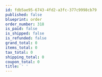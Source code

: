 ```yaml
---
id: fdb5ae95-6743-4fd2-a3fc-377c9998cb79
published: false
blueprint: order
order_number: 318
is_paid: false
is_shipped: false
is_refunded: false
grand_total: 0
items_total: 0
tax_total: 0
shipping_total: 0
coupon_total: 0
title: ' '
---
```

